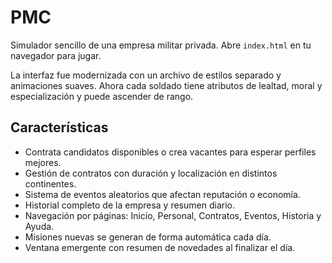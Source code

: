 # PMC

Simulador sencillo de una empresa militar privada. Abre `index.html` en tu navegador para jugar.

La interfaz fue modernizada con un archivo de estilos separado y animaciones suaves. Ahora cada soldado tiene atributos de lealtad, moral y especialización y puede ascender de rango.

## Características
- Contrata candidatos disponibles o crea vacantes para esperar perfiles mejores.
- Gestión de contratos con duración y localización en distintos continentes.
- Sistema de eventos aleatorios que afectan reputación o economía.
- Historial completo de la empresa y resumen diario.
- Navegación por páginas: Inicio, Personal, Contratos, Eventos, Historia y Ayuda.
- Misiones nuevas se generan de forma automática cada día.
- Ventana emergente con resumen de novedades al finalizar el día.
